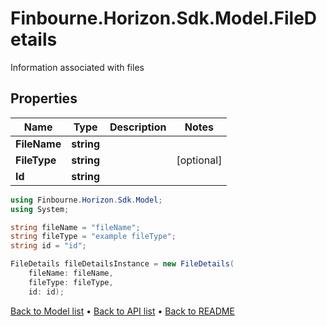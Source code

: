 # Finbourne.Horizon.Sdk.Model.FileDetails
Information associated with files

## Properties

Name | Type | Description | Notes
------------ | ------------- | ------------- | -------------
**FileName** | **string** |  | 
**FileType** | **string** |  | [optional] 
**Id** | **string** |  | 

```csharp
using Finbourne.Horizon.Sdk.Model;
using System;

string fileName = "fileName";
string fileType = "example fileType";
string id = "id";

FileDetails fileDetailsInstance = new FileDetails(
    fileName: fileName,
    fileType: fileType,
    id: id);
```

[Back to Model list](../README.md#documentation-for-models) &#8226; [Back to API list](../README.md#documentation-for-api-endpoints) &#8226; [Back to README](../README.md)
